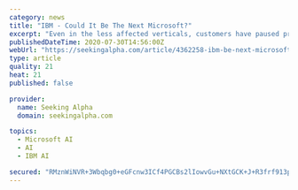 ```yaml
---
category: news
title: "IBM - Could It Be The Next Microsoft?"
excerpt: "Even in the less affected verticals, customers have paused projects that are transactional in nature, i.e. perpetual software license sales, and project oriented services. Just how long this pause ..."
publishedDateTime: 2020-07-30T14:56:00Z
webUrl: "https://seekingalpha.com/article/4362258-ibm-be-next-microsoft"
type: article
quality: 21
heat: 21
published: false

provider:
  name: Seeking Alpha
  domain: seekingalpha.com

topics:
  - Microsoft AI
  - AI
  - IBM AI

secured: "RMznWiNVR+3Wbqbg0+eGFcnw3ICf4PGCBs2lIowvGu+NXtGCK+J+R3frf913p9Qg7aSQIA4CEmIvQfIJUK8IfuEqWIgP018qWB44JtmJ4jjoRG199ph/X1YrNshGG0RjIoB6Jwu6/AvI/DYlPzsHPVD2eWV40dMsHmkDdo+raC9QHFhZYEE0pXVF18D+Q6RQHU4DXIVbXh/SnJpph60ixoej7mGCPI1CN3G2j5x7nVgrgKK+zuUbsZRt6rRw4SJ55zmvff5oBaY9AV8sptajWWT9QPHifKM/cwXj1Yejo5j6hCWlh7uymaetdV8SaRAu/AUkbhJ94t/edMk0VQRaKQ==;f1tdShhEY8xrvxUcYsMDVw=="
---
```


